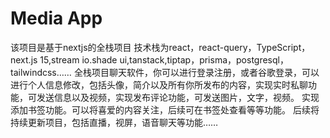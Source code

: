 # Media App
该项目是基于nextjs的全栈项目
技术栈为react，react-query，TypeScript，next.js 15,stream io.shade ui,tanstack,tiptap，prisma，postgresql，tailwindcss……
全栈项目聊天软件，你可以进行登录注册，或者谷歌登录，可以进行个人信息修改，包括头像，简介以及所有你所发布的内容，实现实时私聊功能，可发送信息以及视频，实现发布评论功能，可发送图片，文字，视频。
实现添加书签功能。可以将喜爱的内容关注，后续可在书签处查看等等功能。
后续将持续更新项目，包括直播，视屏，语音聊天等功能……



